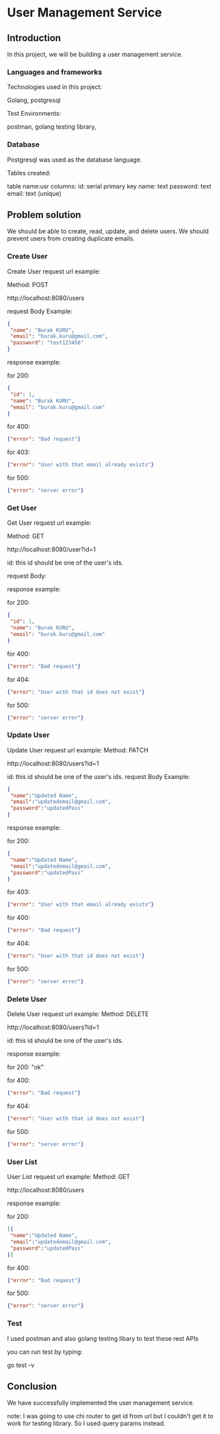 # User Management Service

## Introduction

In this project, we will be building a user management service.

### Languages and frameworks

Technologies used in this project:

Golang,
postgresql

Test Environments:

postman,
golang testing library,

### Database

Postgresql was used as the database language.

Tables created:

table name:usr
columns:
id: serial primary key
name: text
password: text
email: text (unique)

## Problem solution

We should be able to create, read, update, and delete users.
We should prevent users from creating duplicate emails.

### Create User

Create User request url example:

Method: POST

http://localhost:8080/users

request Body Example:

 ```json
{
  "name": "Burak KURU",
  "email": "burak.kuru@gmail.com",
  "password": "test123456"
}
 ```

response example:

for 200:

 ```json
{
  "id": 1,
  "name": "Burak KURU",
  "email": "burak.kuru@gmail.com"
}
 ```

for 400:
    
```json
{"error": "Bad request"}
```

for 403:
```json
{"error": "User with that email already exists"}
```

for 500:
```json
{"error": "server error"}
```

### Get User 

Get User request url example:

Method: GET

http://localhost:8080/user?id=1

id: this id should be one of the user's ids.

request Body:

response example:

for 200:
 ```json
{
  "id": 1,
  "name": "Burak KURU",
  "email": "burak.kuru@gmail.com"
}
 ```

for 400:

```json
{"error": "Bad request"}
```

for 404:
```json
{"error": "User with that id does not exist"}
```

for 500:
```json
{"error": "server error"}
```

### Update User

Update User request url example:
Method: PATCH

http://localhost:8080/users?id=1

id: this id should be one of the user's ids.
request Body Example:

 ```json
{
  "name":"Updated Name",
  "email":"updatedemail@gmail.com",
  "password":"updatedPass"
}
 ```

response example:

for 200:
 ```json
{
  "name":"Updated Name",
  "email":"updatedemail@gmail.com",
  "password":"updatedPass"
}
 ```

for 403:
```json
{"error": "User with that email already exists"}
```

for 400:

```json
{"error": "Bad request"}
```

for 404:
```json
{"error": "User with that id does not exist"}
```

for 500:
```json
{"error": "server error"}
```

### Delete User

Delete User request url example:
Method: DELETE

http://localhost:8080/users?id=1

id: this id should be one of the user's ids.

response example:

for 200: "ok"


for 400:

```json
{"error": "Bad request"}
```

for 404:
```json
{"error": "User with that id does not exist"}
```

for 500:
```json
{"error": "server error"}
```

### User List

User List request url example:
Method: GET

http://localhost:8080/users

response example:

for 200:
 ```json
[{
  "name":"Updated Name",
  "email":"updatedemail@gmail.com",
  "password":"updatedPass"
}]
 ```
for 400:

```json
{"error": "Bad request"}
```

for 500:
```json
{"error": "server error"}
```

### Test

I used postman and also golang testing libary to test these rest APIs

you can run test by typing:

go test -v

## Conclusion

We have successfully implemented the user management service.

note: I was going to use chi router to get id from url but I couldn't get it to work for testing library. So I used query params instead.



